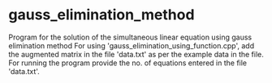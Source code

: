 # gauss_elimination_method
Program for the solution of the simultaneous linear equation using gauss elimination method
For using 'gauss_elimination_using_function.cpp', add the augmented matrix in the file 'data.txt' as per the example data in the file. For running the program provide the no. of equations entered in the file 'data.txt'.
